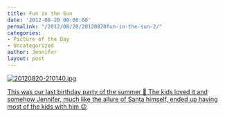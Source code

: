 ```yaml
---
title: Fun in the Sun
date: '2012-08-20 00:00:00'
permalink: "/2012/08/20/20120820fun-in-the-sun-2/"
categories:
- Picture of the Day
- Uncategorized
author: Jennifer
layout: post
---
```


[<img alt="20120820-210140.jpg" class="alignnone size-full" src="http://static.squarespace.com/static/50db6bb3e4b015296cd43789/50dfa5b1e4b0dc6320e0b5ea/50dfa5b4e4b0dc6320e0b93f/1345496499000/?format=original" />](http://www.flickr.com/photos/jenniferandJennifers_photos/sets/72157631201634882/)

[This was our last birthday party of the summer 🙂 The kids loved it and somehow Jennifer, much like the allure of Santa himself, ended up having most of the kids with him 😉](http://www.flickr.com/photos/jenniferandJennifers_photos/sets/72157631201634882/)
